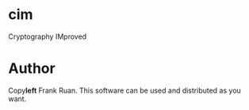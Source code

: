 # cim
Cryptography IMproved
# Author
Copy**left** Frank Ruan.
This software can be used and distributed as you want.
